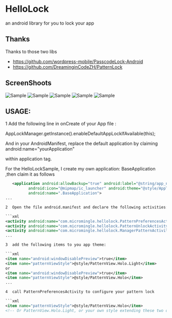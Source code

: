 # HelloLock
an android library for you to lock your app

## Thanks
 Thanks to those two libs
  * https://github.com/wordpress-mobile/PasscodeLock-Android
  * https://github.com/DreaminginCodeZH/PatternLock

##  ScreenShoots

![Sample](./ScreenShots/mainpage.png)
![Sample](./ScreenShots/turnon.png)
![Sample](./ScreenShots/start.png)
![Sample](./ScreenShots/confirm.png)
![Sample](./ScreenShots/error.png)

## USAGE:

1  Add the following line in onCreate of your App file :

   AppLockManager.getInstance().enableDefaultAppLockIfAvailable(this);

   And in your AndroidManifest, replace the default application by claiming android:name="yourApplication"

   within  application tag.

   For the  HelloLockSample, I create my own application: BaseApplication ,then claim it as follows

 ```xml
    <application android:allowBackup="true" android:label="@string/app_name"
           android:icon="@mipmap/ic_launcher" android:theme="@style/AppTheme.Light"
           android:name=".BaseApplication">
...

2  Open the file android.manifest and declare the following activities:

```xml
<activity android:name="com.micromingle.hellolock.PatternPreferencesActivity"></activity>
<activity android:name="com.micromingle.hellolock.PatternUnlockActivity"></activity>
<activity android:name="com.micromingle.hellolock.ManagerPatternActivity"></activity>
...

3  add the following items to you app theme:

```xml
<item name="android:windowDisablePreview">true</item>
<item name="patternViewStyle">@style/PatternView.Holo.Light</item>
 or
<item name="android:windowDisablePreview">true</item>
<item name="patternViewStyle">@style/PatternView.Holo</item>
...

4  call PatternPreferencesActivity to configure your pattern lock

 ```xml
 <item name="patternViewStyle">@style/PatternView.Holo</item>
 <!-- Or PatternView.Holo.Light, or your own style extending these two or not. -->
 ```